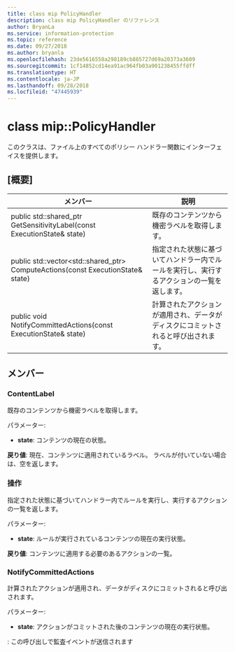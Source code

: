 ```yaml
---
title: class mip PolicyHandler
description: class mip PolicyHandler のリファレンス
author: BryanLa
ms.service: information-protection
ms.topic: reference
ms.date: 09/27/2018
ms.author: bryanla
ms.openlocfilehash: 23de5616558a298189cb885727d69a20373a3609
ms.sourcegitcommit: 1cf14852cd14ea91ac964fb03a901238455ffdff
ms.translationtype: HT
ms.contentlocale: ja-JP
ms.lasthandoff: 09/28/2018
ms.locfileid: "47445939"
---
```

# <a name="class-mippolicyhandler"></a>class mip::PolicyHandler 
このクラスは、ファイル上のすべてのポリシー ハンドラー関数にインターフェイスを提供します。
  
## <a name="summary"></a>[概要]
 メンバー                        | 説明                                
--------------------------------|---------------------------------------------
public std::shared_ptr<ContentLabel> GetSensitivityLabel(const ExecutionState& state)  |  既存のコンテンツから機密ラベルを取得します。
public std::vector<std::shared_ptr<Action>> ComputeActions(const ExecutionState& state)  |  指定された状態に基づいてハンドラー内でルールを実行し、実行するアクションの一覧を返します。
 public void NotifyCommittedActions(const ExecutionState& state)  |  計算されたアクションが適用され、データがディスクにコミットされると呼び出されます。
  
## <a name="members"></a>メンバー
  
### <a name="contentlabel"></a>ContentLabel
既存のコンテンツから機密ラベルを取得します。

パラメーター:  
* **state**: コンテンツの現在の状態。 



  
**戻り値**: 現在、コンテンツに適用されているラベル。 ラベルが付いていない場合は、空を返します。
  
### <a name="action"></a>操作
指定された状態に基づいてハンドラー内でルールを実行し、実行するアクションの一覧を返します。

パラメーター:  
* **state**: ルールが実行されているコンテンツの現在の実行状態。 



  
**戻り値**: コンテンツに適用する必要のあるアクションの一覧。
  
### <a name="notifycommittedactions"></a>NotifyCommittedActions
計算されたアクションが適用され、データがディスクにコミットされると呼び出されます。

パラメーター:  
* **state**: アクションがコミットされた後のコンテンツの現在の実行状態。 


: この呼び出しで監査イベントが送信されます